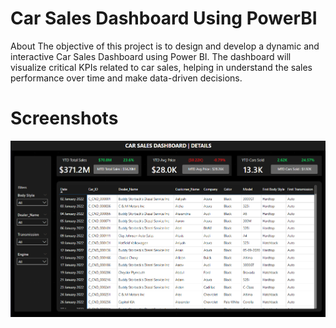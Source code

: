 # Car Sales Dashboard Using PowerBI
About
The objective of this project is to design and develop a dynamic and interactive Car Sales Dashboard using Power BI. The dashboard will visualize critical KPIs related to car sales, helping in understand the sales performance over time and make data-driven decisions.

# Screenshots
![Alt text](https://github.com/karan-suneja/Car-Sales-Dashboard/blob/main/Screenshots/Details.png)
